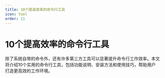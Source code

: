 ```yaml
---
title: 10个提高效率的命令行工具
icon: tool
order: 11
---
```


# 10个提高效率的命令行工具

除了系统自带的命令外，还有许多第三方工具可以显著提升命令行工作效率。本文将介绍10个实用的命令行工具，包括功能说明、安装方法和使用技巧，帮助用户打造更高效的工作环境。
